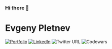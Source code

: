 ### Hi there 👋

# Evgeny Pletnev

[![Portfolio](https://img.shields.io/badge/Portfolio-pletnev.netlify.app-green)](https://pletnev.netlify.app/)
[![LinkedIn](https://img.shields.io/badge/LinkedIn-epletnev-blue)](https://www.linkedin.com/in/epletnev/)
![Twitter URL](https://img.shields.io/twitter/url?label=Twitter&style=social&url=https%3A%2F%2Ftwitter.com%2Feapletnev)
![Codewars](https://www.codewars.com/users/EvgenyP/badges/micro)

<!--
**epletnev/epletnev** is a ✨ _special_ ✨ repository because its `README.md` (this file) appears on your GitHub profile.

Here are some ideas to get you started:

- 🔭 I’m currently working on ...
- 🌱 I’m currently learning ...
- 👯 I’m looking to collaborate on ...
- 🤔 I’m looking for help with ...
- 💬 Ask me about ...
- 📫 How to reach me: ...
- 😄 Pronouns: ...
- ⚡ Fun fact: ...
-->
